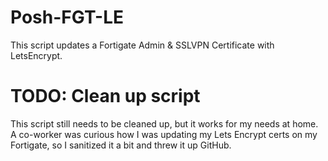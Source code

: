 # Posh-FGT-LE

This script updates a Fortigate Admin & SSLVPN Certificate with LetsEncrypt.

# TODO: Clean up script

This script still needs to be cleaned up, but it works for my needs at home. A co-worker was curious how I was updating my Lets Encrypt certs on my Fortigate, so I sanitized it a bit and threw it up GitHub.
